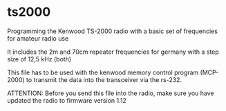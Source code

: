 # ts2000
Programming the Kenwood TS-2000 radio with a basic set of frequencies for amateur radio use

It includes the 2m and 70cm repeater frequencies for germany with a step size of 12,5 kHz (both)

This file has to be used with the kenwood memory control program (MCP-2000) to transmit the data into the transceiver via the rs-232.

ATTENTION: Before you send this file into the radio, make sure you have updated the radio to firmware version 1.12
